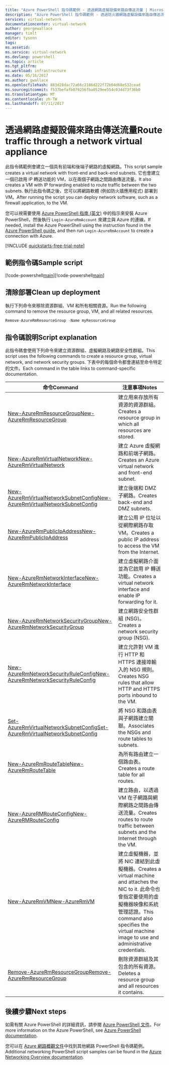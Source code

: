 ```yaml
---
title: "Azure PowerShell 指令碼範例 - 透過網路虛擬設備來路由傳送流量 | Microsoft Docs"
description: "Azure PowerShell 指令碼範例 - 透過防火牆網路虛擬設備來路由傳送流量。"
services: virtual-network
documentationcenter: virtual-network
author: georgewallace
manager: timlt
editor: tysonn
tags: 
ms.assetid: 
ms.service: virtual-network
ms.devlang: powershell
ms.topic: article
ms.tgt_pltfrm: 
ms.workload: infrastructure
ms.date: 05/16/2017
ms.author: gwallace
ms.openlocfilehash: 883d28dac72a66c2186d222f72b04d68e532cead
ms.sourcegitcommit: f537befafb079256fba0529ee554c034d73f36b0
ms.translationtype: MT
ms.contentlocale: zh-TW
ms.lasthandoff: 07/11/2017
---
```

# <a name="route-traffic-through-a-network-virtual-appliance"></a><span data-ttu-id="7c0c3-103">透過網路虛擬設備來路由傳送流量</span><span class="sxs-lookup"><span data-stu-id="7c0c3-103">Route traffic through a network virtual appliance</span></span>

<span data-ttu-id="7c0c3-104">此指令碼範例會建立一個具有前端和後端子網路的虛擬網路。</span><span class="sxs-lookup"><span data-stu-id="7c0c3-104">This script sample creates a virtual network with front-end and back-end subnets.</span></span> <span data-ttu-id="7c0c3-105">它也會建立一個已啟用 IP 轉送功能的 VM，以在兩個子網路之間路由傳送流量。</span><span class="sxs-lookup"><span data-stu-id="7c0c3-105">It also creates a VM with IP forwarding enabled to route traffic between the two subnets.</span></span> <span data-ttu-id="7c0c3-106">執行此指令碼之後，您可以將網路軟體 (例如防火牆應用程式) 部署到 VM。</span><span class="sxs-lookup"><span data-stu-id="7c0c3-106">After running the script you can deploy network software, such as a firewall application, to the VM.</span></span>

<span data-ttu-id="7c0c3-107">您可以視需要使用 [Azure PowerShell 指南 (英文)](https://docs.microsoft.com/powershell/azureps-cmdlets-docs/) 中的指示來安裝 Azure PowerShell，然後執行 `Login-AzureRmAccount` 來建立與 Azure 的連線。</span><span class="sxs-lookup"><span data-stu-id="7c0c3-107">If needed, install the Azure PowerShell using the instruction found in the [Azure PowerShell guide](https://docs.microsoft.com/powershell/azureps-cmdlets-docs/), and then run `Login-AzureRmAccount` to create a connection with Azure.</span></span>

[!INCLUDE [quickstarts-free-trial-note](../../../includes/quickstarts-free-trial-note.md)]

## <a name="sample-script"></a><span data-ttu-id="7c0c3-108">範例指令碼</span><span class="sxs-lookup"><span data-stu-id="7c0c3-108">Sample script</span></span>


<span data-ttu-id="7c0c3-109">[!code-powershell[main](../../../powershell_scripts/virtual-network/route-traffic-through-nva/route-traffic-through-nva.ps1 "透過網路虛擬設備來路由傳送流量")]</span><span class="sxs-lookup"><span data-stu-id="7c0c3-109">[!code-powershell[main](../../../powershell_scripts/virtual-network/route-traffic-through-nva/route-traffic-through-nva.ps1 "Route traffic through a network virtual appliance")]</span></span>

## <a name="clean-up-deployment"></a><span data-ttu-id="7c0c3-110">清除部署</span><span class="sxs-lookup"><span data-stu-id="7c0c3-110">Clean up deployment</span></span> 

<span data-ttu-id="7c0c3-111">執行下列命令來移除資源群組、VM 和所有相關資源。</span><span class="sxs-lookup"><span data-stu-id="7c0c3-111">Run the following command to remove the resource group, VM, and all related resources.</span></span>

```powershell
Remove-AzureRmResourceGroup -Name myResourceGroup
```
## <a name="script-explanation"></a><span data-ttu-id="7c0c3-112">指令碼說明</span><span class="sxs-lookup"><span data-stu-id="7c0c3-112">Script explanation</span></span>

<span data-ttu-id="7c0c3-113">此指令碼會使用下列命令來建立資源群組、虛擬網路及網路安全性群組。</span><span class="sxs-lookup"><span data-stu-id="7c0c3-113">This script uses the following commands to create a resource group, virtual network,  and network security groups.</span></span> <span data-ttu-id="7c0c3-114">下表中的每個命令都會連結至命令特定的文件。</span><span class="sxs-lookup"><span data-stu-id="7c0c3-114">Each command in the table links to command-specific documentation.</span></span>

| <span data-ttu-id="7c0c3-115">命令</span><span class="sxs-lookup"><span data-stu-id="7c0c3-115">Command</span></span> | <span data-ttu-id="7c0c3-116">注意事項</span><span class="sxs-lookup"><span data-stu-id="7c0c3-116">Notes</span></span> |
|---|---|
| [<span data-ttu-id="7c0c3-117">New-AzureRmResourceGroup</span><span class="sxs-lookup"><span data-stu-id="7c0c3-117">New-AzureRmResourceGroup</span></span>](/powershell/module/azurerm.resources/new-azurermresourcegroup)  | <span data-ttu-id="7c0c3-118">建立用來存放所有資源的資源群組。</span><span class="sxs-lookup"><span data-stu-id="7c0c3-118">Creates a resource group in which all resources are stored.</span></span> |
| [<span data-ttu-id="7c0c3-119">New-AzureRmVirtualNetwork</span><span class="sxs-lookup"><span data-stu-id="7c0c3-119">New-AzureRmVirtualNetwork</span></span>](/powershell/module/azurerm.network/new-azurermvirtualnetwork) | <span data-ttu-id="7c0c3-120">建立 Azure 虛擬網路和前端子網路。</span><span class="sxs-lookup"><span data-stu-id="7c0c3-120">Creates an Azure virtual network and front-end subnet.</span></span> |
| [<span data-ttu-id="7c0c3-121">New-AzureRmVirtualNetworkSubnetConfig</span><span class="sxs-lookup"><span data-stu-id="7c0c3-121">New-AzureRmVirtualNetworkSubnetConfig</span></span>](/powershell/module/azurerm.network/new-azurermvirtualnetworksubnetconfig) | <span data-ttu-id="7c0c3-122">建立後端和 DMZ 子網路。</span><span class="sxs-lookup"><span data-stu-id="7c0c3-122">Creates back-end and DMZ subnets.</span></span> |
| [<span data-ttu-id="7c0c3-123">New-AzureRmPublicIpAddress</span><span class="sxs-lookup"><span data-stu-id="7c0c3-123">New-AzureRmPublicIpAddress</span></span>](/powershell/module/azurerm.network/new-azurermpublicipaddress) | <span data-ttu-id="7c0c3-124">建立公用 IP 位址以從網際網路存取 VM。</span><span class="sxs-lookup"><span data-stu-id="7c0c3-124">Creates a public IP address to access the VM from the Internet.</span></span> |
| [<span data-ttu-id="7c0c3-125">New-AzureRmNetworkInterface</span><span class="sxs-lookup"><span data-stu-id="7c0c3-125">New-AzureRmNetworkInterface</span></span>](/powershell/module/azurerm.network/new-azurermnetworkinterface) | <span data-ttu-id="7c0c3-126">建立虛擬網路介面並為它啟用 IP 轉送功能。</span><span class="sxs-lookup"><span data-stu-id="7c0c3-126">Creates a virtual network interface and enable IP forwarding for it.</span></span> |
| [<span data-ttu-id="7c0c3-127">New-AzureRmNetworkSecurityGroup</span><span class="sxs-lookup"><span data-stu-id="7c0c3-127">New-AzureRmNetworkSecurityGroup</span></span>](/powershell/module/azurerm.network/new-azurermnetworksecuritygroup) | <span data-ttu-id="7c0c3-128">建立網路安全性群組 (NSG)。</span><span class="sxs-lookup"><span data-stu-id="7c0c3-128">Creates a network security group (NSG).</span></span> |
| [<span data-ttu-id="7c0c3-129">New-AzureRmNetworkSecurityRuleConfig</span><span class="sxs-lookup"><span data-stu-id="7c0c3-129">New-AzureRmNetworkSecurityRuleConfig</span></span>](/powershell/module/azurerm.network/new-azurermnetworksecurityruleconfig) | <span data-ttu-id="7c0c3-130">建立允許對 VM 進行 HTTP 和 HTTPS 連接埠輸入的 NSG 規則。</span><span class="sxs-lookup"><span data-stu-id="7c0c3-130">Creates NSG rules that allow HTTP and HTTPS ports inbound to the VM.</span></span> |
| [<span data-ttu-id="7c0c3-131">Set-AzureRmVirtualNetworkSubnetConfig</span><span class="sxs-lookup"><span data-stu-id="7c0c3-131">Set-AzureRmVirtualNetworkSubnetConfig</span></span>](/powershell/module/azurerm.network/set-azurermvirtualnetworksubnetconfig)| <span data-ttu-id="7c0c3-132">將 NSG 和路由表與子網路建立關聯。</span><span class="sxs-lookup"><span data-stu-id="7c0c3-132">Associates the NSGs and route tables to subnets.</span></span> |
| [<span data-ttu-id="7c0c3-133">New-AzureRmRouteTable</span><span class="sxs-lookup"><span data-stu-id="7c0c3-133">New-AzureRmRouteTable</span></span>](/powershell/module/azurerm.network/new-azurermroutetable)| <span data-ttu-id="7c0c3-134">為所有路由建立一個路由表。</span><span class="sxs-lookup"><span data-stu-id="7c0c3-134">Creates a route table for all routes.</span></span> |
| [<span data-ttu-id="7c0c3-135">New-AzureRMRouteConfig</span><span class="sxs-lookup"><span data-stu-id="7c0c3-135">New-AzureRMRouteConfig</span></span>](/powershell/module/azurerm.network/new-azurermrouteconfig)| <span data-ttu-id="7c0c3-136">建立路由，以透過 VM 在子網路與網際網路之間路由傳送流量。</span><span class="sxs-lookup"><span data-stu-id="7c0c3-136">Creates routes to route traffic between subnets and the Internet through the VM.</span></span> |
| [<span data-ttu-id="7c0c3-137">New-AzureRmVM</span><span class="sxs-lookup"><span data-stu-id="7c0c3-137">New-AzureRmVM</span></span>](/powershell/module/azurerm.compute/new-azurermvm) | <span data-ttu-id="7c0c3-138">建立虛擬機器，並將 NIC 連結到此虛擬機器。</span><span class="sxs-lookup"><span data-stu-id="7c0c3-138">Creates a virtual machine and attaches the NIC to it.</span></span> <span data-ttu-id="7c0c3-139">此命令也會指定要使用的虛擬機器映像和系統管理認證。</span><span class="sxs-lookup"><span data-stu-id="7c0c3-139">This command also specifies the virtual machine image to use and administrative credentials.</span></span> |
| [<span data-ttu-id="7c0c3-140">Remove-AzureRmResourceGroup</span><span class="sxs-lookup"><span data-stu-id="7c0c3-140">Remove-AzureRmResourceGroup</span></span>](/powershell/module/azurerm.resources/remove-azurermresourcegroup)  | <span data-ttu-id="7c0c3-141">刪除資源群組及其包含的所有資源。</span><span class="sxs-lookup"><span data-stu-id="7c0c3-141">Deletes a resource group and all resources it contains.</span></span> |

## <a name="next-steps"></a><span data-ttu-id="7c0c3-142">後續步驟</span><span class="sxs-lookup"><span data-stu-id="7c0c3-142">Next steps</span></span>

<span data-ttu-id="7c0c3-143">如需有關 Azure PowerShell 的詳細資訊，請參閱 [Azure PowerShell 文件](https://docs.microsoft.com/powershell/azure/overview)。</span><span class="sxs-lookup"><span data-stu-id="7c0c3-143">For more information on the Azure PowerShell, see [Azure PowerShell documentation](https://docs.microsoft.com/powershell/azure/overview).</span></span>

<span data-ttu-id="7c0c3-144">您可以在 [Azure 網路概觀文件](../powershell-samples.md?toc=%2fazure%2fnetworking%2ftoc.json)中找到其他網路 PowerShell 指令碼範例。</span><span class="sxs-lookup"><span data-stu-id="7c0c3-144">Additional networking PowerShell script samples can be found in the [Azure Networking Overview documentation](../powershell-samples.md?toc=%2fazure%2fnetworking%2ftoc.json).</span></span>